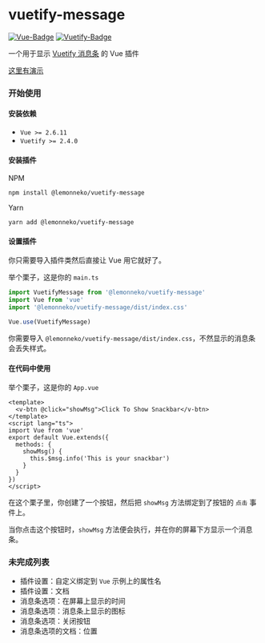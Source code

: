 # vuetify-message
[![Vue-Badge][Vue-Badge]][Vue-Link]
[![Vuetify-Badge][Vuetify-Badge]][Vuetify-Link]

一个用于显示 [Vuetify 消息条](https://vuetifyjs.com/zh-Hans/components/snackbars) 的 Vue 插件

[这里有演示](https://vuetify-message-demo.lemonneko.moe)

### 开始使用
#### 安装依赖
- `Vue >= 2.6.11`
- `Vuetify >= 2.4.0`

#### 安装插件
NPM
```
npm install @lemonneko/vuetify-message
```
Yarn
```
yarn add @lemonneko/vuetify-message
```
#### 设置插件
你只需要导入插件类然后直接让 Vue 用它就好了。

举个栗子，这是你的 `main.ts`
```typescript
import VuetifyMessage from '@lemonneko/vuetify-message'
import Vue from 'vue'
import '@lemonneko/vuetify-message/dist/index.css'

Vue.use(VuetifyMessage)
```
你需要导入 `@lemonneko/vuetify-message/dist/index.css`，不然显示的消息条会丢失样式。

#### 在代码中使用
举个栗子，这是你的 `App.vue`
```vue
<template>
  <v-btn @click="showMsg">Click To Show Snackbar</v-btn>
</template>
<script lang="ts">
import Vue from 'vue'
export default Vue.extends({
  methods: {
    showMsg() {
      this.$msg.info('This is your snackbar')
    }
  }
})
</script>
```
在这个栗子里，你创建了一个按钮，然后把 `showMsg` 方法绑定到了按钮的 `点击` 事件上。

当你点击这个按钮时，`showMsg` 方法便会执行，并在你的屏幕下方显示一个消息条。

### 未完成列表
- 插件设置：自定义绑定到 `Vue` 示例上的属性名
- 插件设置：文档
- 消息条选项：在屏幕上显示的时间
- 消息条选项：消息条上显示的图标
- 消息条选项：关闭按钮
- 消息条选项的文档：位置

[Vue-Badge]: https://img.shields.io/badge/-Vue_>=_2.6.11-4FC08D?logo=vue.js&logoColor=white "Vue"
[Vue-Link]: https://cn.vuejs.org/ "Vue-Link"
[Vuetify-Badge]: https://img.shields.io/badge/-Vuetify_%3E=_2.4.0-1867C0?logo=vuetify&logoColor=white "Vuetify"
[Vuetify-Link]: https://vuetifyjs.com/zh-Hans/ "Vuetify-Link"
